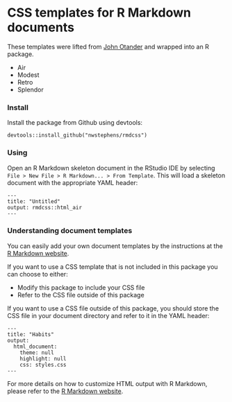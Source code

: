 # CSS templates for R Markdown documents

These templates were lifted from [John Otander](http://markdowncss.github.io/) and wrapped into an R package.

* Air
* Modest
* Retro
* Splendor

### Install

Install the package from Github using devtools:

```
devtools::install_github("nwstephens/rmdcss")
```

### Using

Open an R Markdown skeleton document in the RStudio IDE by selecting `File > New File > R Markdown... > From Template`. This will load a skeleton document with the appropriate YAML header:

```
---
title: "Untitled"
output: rmdcss::html_air
---
```

### Understanding document templates

You can easily add your own document templates by the instructions at the [R Markdown website](http://rmarkdown.rstudio.com/developer_document_templates.html).

If you want to use a CSS template that is not included in this package you can choose to either:

* Modify this package to include your CSS file
* Refer to the CSS file outside of this package

If you want to use a CSS file outside of this package, you should store the CSS file in your document directory and refer to it in the YAML header:

```
---
title: "Habits"
output:
  html_document:
    theme: null
    highlight: null
    css: styles.css
---
```

For more details on how to customize HTML output with R Markdown, please refer to the [R Markdown website](http://rmarkdown.rstudio.com/html_document_format.html#custom_css).
